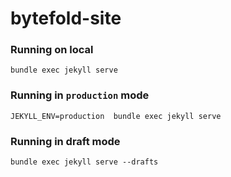 # bytefold-site

### Running on local

`bundle exec jekyll serve`

### Running in `production` mode

`JEKYLL_ENV=production  bundle exec jekyll serve`

### Running in draft mode

`bundle exec jekyll serve --drafts`
